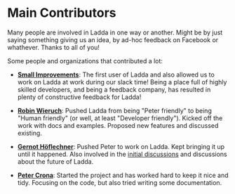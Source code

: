 # Main Contributors
Many people are involved in Ladda in one way or another. Might be by just saying something giving us an idea, by ad-hoc feedback on Facebook or whathever. Thanks to all of you!

Some people and organizations that contributed a lot:
- [**Small Improvements**](https://www.small-improvements.com): The first user of Ladda and also allowed us to work on Ladda at work during our slack time! Being a place full of highly skilled developers, and being a feedback company, has resulted in plenty of constructive feedback for Ladda!

- [**Robin Wieruch**](https://github.com/rwieruch): Pushed Ladda from being "Peter friendly" to being "Human friendly" (or well, at least "Developer friendly"). Kicked off the work with docs and examples. Proposed new features and discussed existing.

- [**Gernot Höflechner**](https://github.com/LFDM/): Pushed Peter to work on Ladda. Kept bringing it up until it happened. Also involved in the [initial discussions](./Background.md) and discussions about the future of Ladda.

- [**Peter Crona**](https://github.com/petercrona): Started the project and has worked hard to keep it nice and tidy. Focusing on the code, but also tried writing some documentation.
